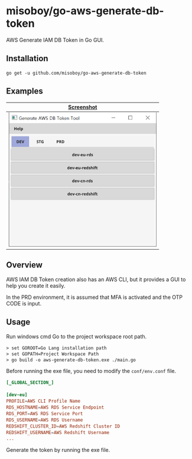 # misoboy/go-aws-generate-db-token

AWS Generate IAM DB Token in Go GUI.

## Installation

```
go get -u github.com/misoboy/go-aws-generate-db-token
```

## Examples

| [Screenshot](examples) |
| --- |
| <img src="examples/screenshot.png" width="400">|

## Overview

AWS IAM DB Token creation also has an AWS CLI, but it provides a GUI to help you create it easily.

In the PRD environment, it is assumed that MFA is activated and the OTP CODE is input.

## Usage

Run windows cmd
Go to the project workspace root path.
```
> set GOROOT=Go Lang installation path
> set GOPATH=Project Workspace Path
> go build -o aws-generate-db-token.exe ./main.go
```

Before running the exe file, you need to modify the `conf/env.conf` file.
```conf
[_GLOBAL_SECTION_]

[dev-eu]
PROFILE=AWS CLI Profile Name
RDS_HOSTNAME=AWS RDS Service Endpoint
RDS_PORT=AWS RDS Service Port
RDS_USERNAME=AWS RDS Username
REDSHIFT_CLUSTER_ID=AWS Redshift Cluster ID
REDSHIFT_USERNAME=AWS Redshift Username
...
```

Generate the token by running the exe file.

